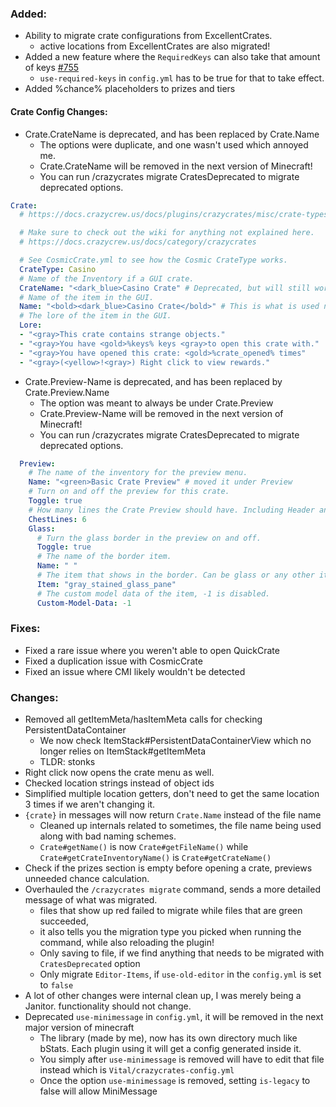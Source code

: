 ### Added:
- Ability to migrate crate configurations from ExcellentCrates.
  - active locations from ExcellentCrates are also migrated!
- Added a new feature where the `RequiredKeys` can also take that amount of keys [#755](https://github.com/Crazy-Crew/CrazyCrates/issues/755)
  - `use-required-keys` in `config.yml` has to be true for that to take effect.
- Added %chance% placeholders to prizes and tiers

#### Crate Config Changes:
- Crate.CrateName is deprecated, and has been replaced by Crate.Name
  - The options were duplicate, and one wasn't used which annoyed me.
  - Crate.CrateName will be removed in the next version of Minecraft!
  - You can run /crazycrates migrate CratesDeprecated to migrate deprecated options.
```yml
Crate:
  # https://docs.crazycrew.us/docs/plugins/crazycrates/misc/crate-types

  # Make sure to check out the wiki for anything not explained here.
  # https://docs.crazycrew.us/docs/category/crazycrates

  # See CosmicCrate.yml to see how the Cosmic CrateType works.
  CrateType: Casino
  # Name of the Inventory if a GUI crate.
  CrateName: "<dark_blue>Casino Crate" # Deprecated, but will still work
  # Name of the item in the GUI.
  Name: "<bold><dark_blue>Casino Crate</bold>" # This is what is used now if CrateName isn't found
  # The lore of the item in the GUI.
  Lore:
  - "<gray>This crate contains strange objects."
  - "<gray>You have <gold>%keys% keys <gray>to open this crate with."
  - "<gray>You have opened this crate: <gold>%crate_opened% times"
  - "<gray>(<yellow>!<gray>) Right click to view rewards."
```
- Crate.Preview-Name is deprecated, and has been replaced by Crate.Preview.Name
  - The option was meant to always be under Crate.Preview
  - Crate.Preview-Name will be removed in the next version of Minecraft!
  - You can run /crazycrates migrate CratesDeprecated to migrate deprecated options.
```yml
  Preview:
    # The name of the inventory for the preview menu.
    Name: "<green>Basic Crate Preview" # moved it under Preview
    # Turn on and off the preview for this crate.
    Toggle: true
    # How many lines the Crate Preview should have. Including Header and Bottom (Between 3 and 6)
    ChestLines: 6
    Glass:
      # Turn the glass border in the preview on and off.
      Toggle: true
      # The name of the border item.
      Name: " "
      # The item that shows in the border. Can be glass or any other item.
      Item: "gray_stained_glass_pane"
      # The custom model data of the item, -1 is disabled.
      Custom-Model-Data: -1 
```

### Fixes:
- Fixed a rare issue where you weren't able to open QuickCrate
- Fixed a duplication issue with CosmicCrate
- Fixed an issue where CMI likely wouldn't be detected

### Changes:
- Removed all getItemMeta/hasItemMeta calls for checking PersistentDataContainer
  - We now check ItemStack#PersistentDataContainerView which no longer relies on ItemStack#getItemMeta
  - TLDR: stonks
- Right click now opens the crate menu as well.
- Checked location strings instead of object ids
- Simplified multiple location getters, don't need to get the same location 3 times if we aren't changing it.
- `{crate}` in messages will now return `Crate.Name` instead of the file name
  - Cleaned up internals related to sometimes, the file name being used along with bad naming schemes.
  - `Crate#getName()` is now `Crate#getFileName()` while `Crate#getCrateInventoryName()` is `Crate#getCrateName()`
- Check if the prizes section is empty before opening a crate, previews unneeded chance calculation.
- Overhauled the `/crazycrates migrate` command, sends a more detailed message of what was migrated.
  - files that show up red failed to migrate while files that are green succeeded,
  - it also tells you the migration type you picked when running the command, while also reloading the plugin!
  - Only saving to file, if we find anything that needs to be migrated with `CratesDeprecated` option
  - Only migrate `Editor-Items`, if `use-old-editor` in the `config.yml` is set to `false`
- A lot of other changes were internal clean up, I was merely being a Janitor. functionality should not change.
- Deprecated `use-minimessage` in `config.yml`, it will be removed in the next major version of minecraft
  - The library (made by me), now has its own directory much like bStats. Each plugin using it will get a config generated inside it.
  - You simply after `use-minimessage` is removed will have to edit that file instead which is `Vital/crazycrates-config.yml`
  - Once the option `use-minimessage` is removed, setting `is-legacy` to false will allow MiniMessage